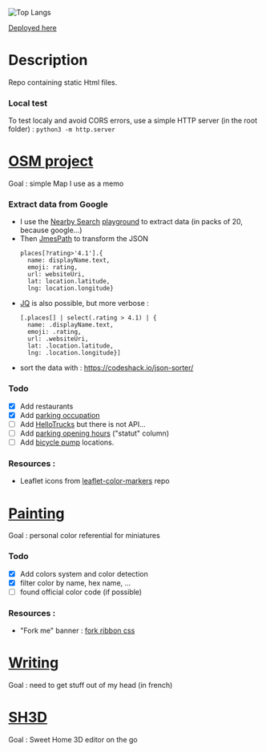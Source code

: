 ![Top Langs](https://github-readme-stats.vercel.app/api/top-langs/?username=Iron-Wolf&layout=compact&langs_count=4&theme=ambient_gradient)

[Deployed here](https://iron-wolf.github.io)

# Description
Repo containing static Html files.

### Local test
To test localy and avoid CORS errors, use a simple HTTP server (in the root folder) : `python3 -m http.server`


# [OSM project](https://iron-wolf.github.io/osm/index.html)
Goal : simple Map I use as a memo

### Extract data from Google
- I use the [Nearby Search](https://developers.google.com/maps/documentation/places/web-service/nearby-search) [playground](https://places-search-405409.ue.r.appspot.com/) to extract data (in packs of 20, because google...)
- Then [JmesPath](https://play.jmespath.org/) to transform the JSON
  ```jmespath
  places[?rating>'4.1'].{
    name: displayName.text,
    emoji: rating,
    url: websiteUri,
    lat: location.latitude,
    lng: location.longitude}
  ```
- [JQ](https://www.devtoolsdaily.com/jq_playground/) is also possible, but more verbose :
  ```jq
  [.places[] | select(.rating > 4.1) | {
    name: .displayName.text,
    emoji: .rating,
    url: .websiteUri,
    lat: .location.latitude,
    lng: .location.longitude}]
  ```
- sort the data with : https://codeshack.io/json-sorter/

### Todo
- [x] Add restaurants
- [x] Add [parking occupation](https://data.rennesmetropole.fr/explore/dataset/export-api-parking-citedia/information/)
- [ ] Add [HelloTrucks](https://hellotrucks.app/35-rennes) but there is not API...
- [ ] Add [parking opening hours](https://data.rennesmetropole.fr/explore/dataset/export-api-parking-citedia/information/) ("statut" column)
- [ ] Add [bicycle pump](https://data.rennesmetropole.fr/explore/dataset/stations-reparation-velo/information/?location=12,48.10663,-1.66082&basemap=0a029a) locations. 

### Resources :
- Leaflet icons from [leaflet-color-markers](https://github.com/pointhi/leaflet-color-markers) repo


# [Painting](https://iron-wolf.github.io/painting)
Goal : personal color referential for miniatures

### Todo
- [x] Add colors system and color detection
- [x] filter color by name, hex name, ...
- [ ] found official color code (if possible)

### Resources :
- "Fork me" banner : [fork ribbon css](https://github.com/simonwhitaker/github-fork-ribbon-css)


# [Writing](https://iron-wolf.github.io/writing)
Goal : need to get stuff out of my head (in french)

# [SH3D](https://iron-wolf.github.io/sh3d/index.html)
Goal : Sweet Home 3D editor on the go
